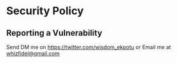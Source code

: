 # Security Policy

## Reporting a Vulnerability

Send DM me on https://twitter.com/wisdom_ekpotu or Email me at whizfidel@gmail.com
